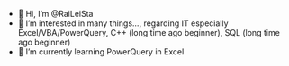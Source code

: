 - 👋 Hi, I’m @RaiLeiSta
- 👀 I’m interested in many things..., regarding IT especially Excel/VBA/PowerQuery, C++ (long time ago beginner), SQL (long time ago beginner)
- 🌱 I’m currently learning PowerQuery in Excel
<!---
RaiLeiSta/RaiLeiSta is a ✨ special ✨ repository because its `README.md` (this file) appears on your GitHub profile.
You can click the Preview link to take a look at your changes.
--->
